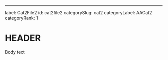 ---
label: Cat2File2
id: cat2file2
categorySlug: cat2
categoryLabel: AACat2
categoryRank: 1


# HEADER
 
Body text
